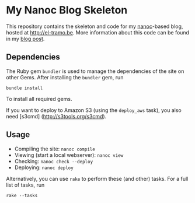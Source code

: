 # My Nanoc Blog Skeleton

This repository contains the skeleton and code for my [nanoc](http://nanoc.ws)-based blog,
hosted at <http://el-tramo.be>. 
More information about this code can be found in my [blog post](http://el-tramo.be/blog/wordpress-to-nanoc).


## Dependencies

The Ruby gem `bundler` is used to manage the dependencies of the
site on other Gems. After installing the `bundler` gem, run

    bundle install

To install all required gems.

If you want to deploy to Amazon S3 (using the `deploy_aws` task), you also 
need [s3cmd] (http://s3tools.org/s3cmd).

## Usage

- Compiling the site: `nanoc compile`
- Viewing (start a local webserver): `nanoc view`
- Checking: `nanoc check --deploy`
- Deploying: `nanoc deploy`

Alternatively, you can use `rake` to perform these (and other)
tasks. For a full list of tasks, run

    rake --tasks


